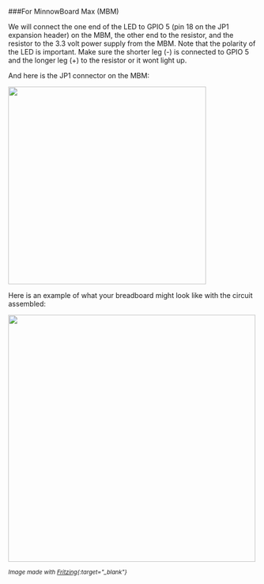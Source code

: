 
###For MinnowBoard Max (MBM)

We will connect the one end of the LED to GPIO 5 (pin 18 on the JP1 expansion header) on the MBM, the other end to the resistor, and the resistor to the 3.3 volt power supply from the MBM.
Note that the polarity of the LED is important. Make sure the shorter leg (-) is connected to GPIO 5 and the longer leg (+) to the resistor or it wont light up.

And here is the JP1 connector on the MBM:

<img src="{{site.baseurl}}/Resources/images/PinMappings/MBM_Pinout.png" height="400">

Here is an example of what your breadboard might look like with the circuit assembled:

<img src="{{site.baseurl}}/Resources/images/Blinky/breadboard_assembled.png" height="500">

<sub>*Image made with [Fritzing](http://fritzing.org/){:target="_blank"}*</sub>